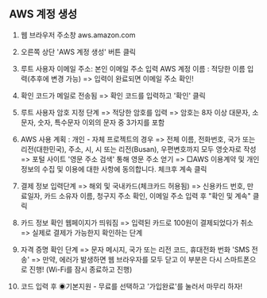 ## AWS 계정 생성
1. 웹 브라우저 주소창 aws.amazon.com 

2. 오른쪽 상단 'AWS 계정 생성' 버튼 클릭

3. 루트 사용자 이메일 주소: 본인 이메일 주소 입력
AWS 계정 이름 : 적당한 이름 입력(추후에 변경 가능)
=> 입력이 완료되면 이메일 주소 확인!

4. 확인 코드가 메일로 전송됨
=> 확인 코드를 입력하고 '확인' 클릭

5. 루트 사용자 암호 지정 단계
=> 적당한 암호를 입력
=> 암호는 8자 이상 대문자, 소문자, 숫자, 특수문자 이외의 문자 중 3가지를 포함

6. AWS 사용 계획 : 개인 - 자체 프로젝트의 경우
=> 전체 이름, 전화번호, 국가 또는 리전(대한민국), 주소, 시, 시 또는 리전(Busan), 우편변호까지 모두 영숫자로 작성
=> 포털 사이트 '영문 주소 검색' 통해 영문 주소 얻기
=> □AWS 이용계약 및 개인정보의 수집 및 이용에 대한 사항에 동의합니다. 체크후 계속 클릭

7. 결제 정보 입력단계
=> 해외 및 국내카드(체크카드 허용됨)
=> 신용카드 번호, 만료일자, 카드 소유자 이름, 청구지 주소 확인, 이메일 주소 입력 후 "확인 및 계속" 클릭

8. 카드 정보 확인 웹페이지가 띄워짐
=> 입력된 카드로 100원이 결제되었다가 취소
=> 실제로 결제가 가능한지 확인하는 단계

9. 자격 증명 확인 단계
=> 문자 메시지, 국가 또는 리전 코드, 휴대전화 번화 'SMS 전송'
=> 만약, 에러가 발생하면 웹 브라우자를 모두 닫고 이 부분은 다시 스마트폰으로 진행!
(Wi-Fi를 잠시 종료하고 진행)

10. 코드 입력 후 ◉기본지원 - 무료를 선택하고 '가입완료'를 눌러서 마무리 하자!
